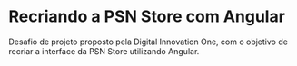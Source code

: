# Recriando a PSN Store com Angular
Desafio de projeto proposto pela Digital Innovation One, com o objetivo de recriar a interface da PSN Store utilizando Angular.